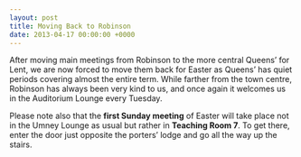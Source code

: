 ```yaml
---
layout: post
title: Moving Back to Robinson
date: 2013-04-17 00:00:00 +0000
---
```


After moving main meetings from Robinson to the more central Queens’ for Lent, we are now forced to move them back for Easter as Queens’ has quiet periods covering almost the entire term. While farther from the town centre, Robinson has always been very kind to us, and once again it welcomes us in the Auditorium Lounge every Tuesday.

Please note also that the **first Sunday meeting** of Easter will take place not in the Umney Lounge as usual but rather in **Teaching Room 7**. To get there, enter the door just opposite the porters’ lodge and go all the way up the stairs.
